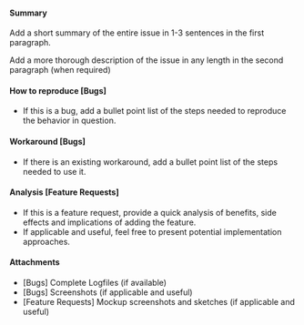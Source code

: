 #### Summary

Add a short summary of the entire issue in 1-3 sentences in the first paragraph.

Add a more thorough description of the issue in any length in the second paragraph (when required)

#### How to reproduce [Bugs]

- If this is a bug, add a bullet point list of the steps needed to reproduce the behavior in question.

#### Workaround [Bugs]

- If there is an existing workaround, add a bullet point list of the steps needed to use it.

#### Analysis [Feature Requests]

- If this is a feature request, provide a quick analysis of benefits, side effects and implications of adding the feature.
- If applicable and useful, feel free to present potential implementation approaches.

#### Attachments

- [Bugs] Complete Logfiles (if available)
- [Bugs] Screenshots (if applicable and useful)
- [Feature Requests] Mockup screenshots and sketches (if applicable and useful)
